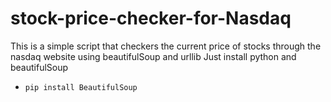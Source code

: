# stock-price-checker-for-Nasdaq
This is a simple script that checkers the current price of stocks through the nasdaq website using beautifulSoup and urllib
Just install python and beautifulSoup
- `pip install BeautifulSoup`

